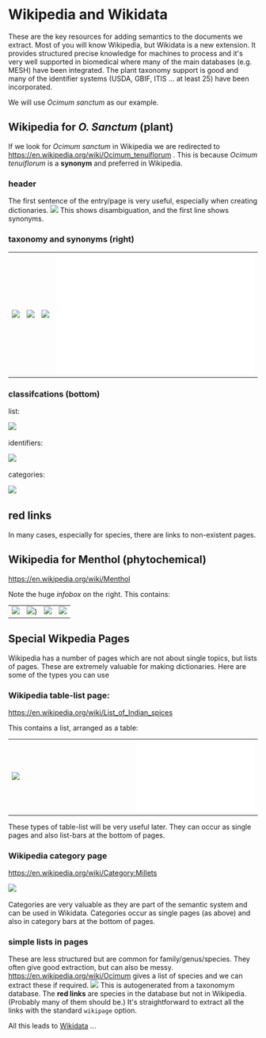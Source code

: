 # Wikipedia and Wikidata

These are the key resources for adding semantics to the documents we extract. Most of you will know Wikipedia, but Wikidata is a new
extension. It provides structured precise knowledge for machines to process and it's very well supported in biomedical where many of the main 
databases (e.g. MESH) have been integrated. The plant taxonomy support is good and many of the identifier systems (USDA, GBIF, ITIS ... at least 25) have been 
incorporated.

We will use *Ocimum sanctum* as our example.

## Wikipedia for *O. Sanctum* (plant)

If we look for *Ocimum sanctum* in Wikipedia we are redirected to
https://en.wikipedia.org/wiki/Ocimum_tenuiflorum .
This is because *Ocimum tenuiflorum* is a **synonym** and preferred in Wikipedia. 


### header
The first sentence of the entry/page is very useful, especially when creating dictionaries.
![](https://github.com/petermr/tigr2ess/blob/master/wikimedia/Assest/wp_header.png)
This shows disambiguation, and the first line shows synonyms.
### taxonomy and synonyms (right)

<table>
<tr><td><img src="https://github.com/petermr/tigr2ess/blob/master/wikimedia/Assest/wp_header.png"</td> <td> 
  <img src="https://github.com/petermr/tigr2ess/blob/master/wikimedia/Assest/wp_taxonomy.png" height="50%"</td><td><img src="https://github.com/petermr/tigr2ess/blob/master/wikimedia/Assest/wp_synonyms.png/wp_synonyms.png" style="height:50%;"/></td><td><img src="../misc/blank.png" style="height:50%;"/></td></tr>
</table>


### classifcations (bottom)

list:

![](https://github.com/petermr/tigr2ess/blob/master/wikimedia/Assest/wp_listofspices.png)

identifiers:

![](https://github.com/petermr/tigr2ess/blob/master/wikimedia/Assest/wp_identifiers.png)

categories:

![](https://github.com/petermr/tigr2ess/blob/master/wikimedia/Assest/wp_categories.png)

## red links
In many cases, especially for species, there are links to non-existent pages. 
## Wikipedia for Menthol (phytochemical)

https://en.wikipedia.org/wiki/Menthol

Note the huge *infobox* on the right. This contains:
<table>
<tr>
  <td><img src="https://github.com/petermr/tigr2ess/blob/master/wikimedia/Assest/wp_formula.png"/></td>
  <td><img src="https://github.com/petermr/tigr2ess/blob/master/wikimedia/Assest/wp_names.png"/>)</td>
  <td><img src="https://github.com/petermr/tigr2ess/blob/master/wikimedia/Assest/wp_chemids.png"/></td>
  <td><img src="https://github.com/petermr/tigr2ess/blob/master/wikimedia/Assest/wp_properties.png"/></td>
  </tr>
</table>

## Special Wikpedia Pages

Wikipedia has a number of pages which are not about single topics, but lists of pages. These are extremely valuable for making dictionaries. Here are some of the types you can use

### Wikipedia table-list page:

https://en.wikipedia.org/wiki/List_of_Indian_spices

This contains a list, arranged as a table:

<table><tr><td width="50%"><img src="https://github.com/petermr/tigr2ess/blob/master/wikimedia/Assest/wp_listofspicestable.png"/></td><td width="50%"><img src="../misc/blank.png"/></td></tr></table>

These types of table-list will be very useful later. They can occur as single pages and also list-bars at the bottom of pages.

### Wikipedia category page

https://en.wikipedia.org/wiki/Category:Millets

![](https://github.com/petermr/tigr2ess/blob/master/wikimedia/Assest/wp_categorymillet.png)

Categories are very valuable as they are part of the semantic system and can be used in Wikidata. Categories occur as single pages (as above) and also in category bars at the bottom of pages.

### simple lists in pages
These are less structured but are common for family/genus/species. They often give good extraction, but can also be messy. https://en.wikipedia.org/wiki/Ocimum gives a list of species and we can extract these if required.
![](https://github.com/petermr/tigr2ess/blob/master/wikimedia/Assest/ocimumgenus.png)
This is autogenerated from a taxonomym database. The **red links** are species in the database but not in Wikipedia. (Probably many of them should be.) It's straightforward to extract all the links with the standard `wikipage` option.

All this leads to [Wikidata](wikidata.md) ...



